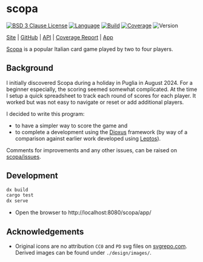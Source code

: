 # scopa

[![BSD 3 Clause License](https://img.shields.io/github/license/nigeleke/scopa?style=plastic)](https://github.com/nigeleke/scopa/blob/master/LICENSE)
[![Language](https://img.shields.io/badge/language-Rust-blue.svg?style=plastic)](https://www.rust-lang.org/)
[![Build](https://img.shields.io/github/actions/workflow/status/nigeleke/scopa/acceptance.yml?style=plastic)](https://github.com/nigeleke/scopa/actions/workflows/acceptance.yml)
[![Coverage](https://img.shields.io/codecov/c/github/nigeleke/scopa?style=plastic)](https://codecov.io/gh/nigeleke/scopa)
![Version](https://img.shields.io/github/v/tag/nigeleke/scopa?style=plastic)

  [Site](https://nigeleke.github.io/scopa) \| [GitHub](https://github.com/nigeleke/scopa) \| [API](https://nigeleke.github.io/scopa/api/scopa/index.html) \| [Coverage Report](https://nigeleke.github.io/scopa/coverage/index.html) \| [App](https://nigeleke.github.io/scopa/app/)

[Scopa](https://en.wikipedia.org/wiki/Scopa) is a popular Italian card game played by two to four players.

## Background

I initially discovered Scopa during a holiday in Puglia in August 2024. For a beginner especially, the scoring seemed somewhat complicated. At the time I setup a quick spreadsheet to track each round of scores for each player. It worked but was not easy to navigate or reset or add additional players.

I decided to write this program:

  - to have a simpler way to score the game and
  - to complete a development using the [Dioxus](https://dioxuslabs.com/) framework (by way of a comparison against earlier work developed using [Leptos](https://www.leptos.dev/)).

Comments for improvements and any other issues, can be raised on [scopa/issues](https://github.com/nigeleke/scopa/issues).

## Development

```bash
dx build
cargo test
dx serve
```

- Open the browser to http://localhost:8080/scopa/app/

## Acknowledgements

- Original icons are no attribution `CC0` and `PD` svg files on [svgrepo.com](https://www.svgrepo.com/). Derived images can be found under `./design/images/`. 